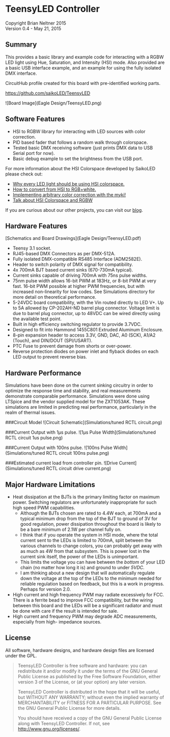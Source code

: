 TeensyLED Controller
====================
Copyright Brian Neltner 2015<br/>
Version 0.4 - May 21, 2015

Summary
-------
This provides a basic library and example code for interacting
with a RGBW LED light using Hue, Saturation, and Intensity (HSI)
mode. Also provided are a basic USB interface example, and an example
for using the fully isolated DMX interface.

CircuitHub profile created for this board with pre-identified working
parts.

https://github.com/saikoLED/TeensyLED

![Board Image](Eagle Design/TeensyLED.png)

Software Features
-----------------
- HSI to RGBW library for interacting with LED sources with color correction.
- PID based fader that follows a random walk through colorspace.
- Tested basic DMX receiving software (just prints DMX data to USB Serial port for now).
- Basic debug example to set the brightness from the USB port.

For more information about the HSI Colorspace developed by SaikoLED
please check out:
- [Why every LED light should be using HSI colorspace.](http://blog.saikoled.com/post/43693602826/why-every-led-light-should-be-using-hsi)
- [How to convert from HSI to RGB+white.](http://blog.saikoled.com/post/44677718712/how-to-convert-from-hsi-to-rgb-white)
- [Implementing arbitrary color correction with the myki!](http://blog.saikoled.com/post/45630908157/implementing-arbitrary-color-correction-with-the)
- [Talk about HSI Colorspace and RGBW](http://blog.saikoled.com/post/71708131057/talk-about-hsi-colorspace-and-rgbw)

If you are curious about our other projects, you can visit our [blog](http://blog.saikoled.com).

Hardware Features
-----------------

[Schematics and Board Drawings](Eagle Design/TeensyLED.pdf)

- Teensy 3.1 socket.
- RJ45-based DMX Connectors as per DMX-512A.
- Fully isolated DMX-compatible RS485 Interface (ADM2582E).
- Header to switch polarity of DMX signal for compatibility.
- 4x 700mA BJT based current sinks (670-730mA typical).
- Current sinks capable of driving 700mA with 75ns pulse widths.
- 75nm pulse width allows 16-bit PWM at 183Hz, or 8-bit PWM at very fast. 16-bit PWM possible at higher PWM frequencies, but with increased non-linearity for low codes. See Simulations directory for more detail on theoretical performance.
- 5-24VDC board compatibility, with the Vin routed directly to LED V+. Up to 5A allowed by CP-202AH-ND barrel plug connector. Voltage limit is due to barrel plug connector, up to 48VDC can be wired directly using the available test point.
- Built in high efficiency switching regulator to provide 3.7VDC.
- Designed to fit into Hammond 1455C801 Extruded Aluminum Enclosure.
- 8-pin expansion header to access 3.3V, GND, DAC, A0 (SCK), A1/A2 (Touch), and DIN/DOUT (SPI/USART).
- PTC Fuse to prevent damage from shorts or over-power.
- Reverse protection diodes on power inlet and flyback diodes on each LED output to prevent reverse bias.

Hardware Performance
--------------------
Simulations have been done on the current sinking circuitry in order to optimize the response time and stability, and real measurements demonstrate comparable performance. Simulations were done using LTSpice and the vendor supplied model for the ZXT1053AK. These simulations are limited in predicting real performance, particularly in the realm of thermal issues.

###Circuit Model
![Circuit Schematic](Simulations/tuned RCTL circuit.png)

###Current Output with 1μs pulse.
![1μs Pulse Width](Simulations/tuned RCTL circuit 1us pulse.png)

###Current Output with 100ns pulse.
![100ns Pulse Width](Simulations/tuned RCTL circuit 100ns pulse.png)

###Estimated current load from controller pin.
![Drive Current](Simulations/tuned RCTL circuit drive current.png)

Major Hardware Limitations
--------------------------
- Heat dissipation at the BJTs is the primary limiting factor on maximum power. Switching regulators
are unfortunately inappropriate for such high speed PWM capabilities.
  - Although the BJTs chosen are rated to 4.4W each, at 700mA and a
    typical minimum drop from the top of the BJT to ground of 3V for
    good regulation, power dissipation throughout the board is likely
    to be a bare minimum of 2.1W per channel fully on.
  - I think that if you operate the system in HSI mode, where the
    total current sent to the LEDs is limited to 700mA, split between
    the various channels to change colors, you can probably get away
    with as much as 4W from that subsystem. This is power lost in the
    current sink itself, the power of the LEDs is unimportant.
  - This limits the voltage you can have between the *bottom* of your
    LED chain (no matter how long it is) and ground to under *5VDC*.
  - I am thinking about a new design that will automatically regulate
    down the voltage at the top of the LEDs to the minimum needed
    for reliable regulation based on feedback, but this is a work in
    progress. Perhaps for version 2.0.
- High current and high frequency PWM may radiate excessively for FCC. There is a ferrite bead to improve FCC compatibility, but the wiring between this board and the LEDs will be a significant radiator and must be done with care if the result is intended for sale.
- High current and frequency PWM may degrade ADC measurements, especially from high-
    impedance sources.

License
-------
All software, hardware designs, and hardware design files are licensed
under the GPL.

> TeensyLED Controller is free software and hardware: you can redistribute
> it and/or modify it under the terms of the GNU General Public License
> as published by the Free Software Foundation, either version 3 of the
> License, or (at your option) any later version.
> 
> TeensyLED Controller is distributed in the hope that it will be useful,
> but WITHOUT ANY WARRANTY; without even the implied warranty of
> MERCHANTABILITY or FITNESS FOR A PARTICULAR PURPOSE.  See the
> GNU General Public License for more details.
> 
> You should have received a copy of the GNU General Public License
> along with TeensyLED Controller.  If not, see <http://www.gnu.org/licenses/>.
